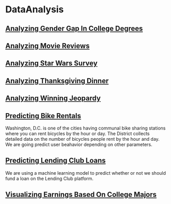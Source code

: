 # DataAnalysis

## [Analyzing Gender Gap In College Degrees](https://github.com/spajeo/DataAnalysis_MachineLearning/tree/master/Analyzing%20Gender%20Gap%20In%20College%20Degrees)
## [Analyzing Movie Reviews](https://github.com/spajeo/DataAnalysis_MachineLearning/tree/master/Analyzing%20Movie%20Reviews)
## [Analyzing Star Wars Survey](https://github.com/spajeo/DataAnalysis_MachineLearning/tree/master/Analyzing%20Star%20Wars%20Survey)
## [Analyzing Thanksgiving Dinner](https://github.com/spajeo/DataAnalysis_MachineLearning/tree/master/Analyzing%20Thanksgiving%20Dinner)
## [Analyzing Winning Jeopardy](https://github.com/spajeo/DataAnalysis_MachineLearning/tree/master/Analyzing%20Winning%20Jeopardy)
## [Predicting Bike Rentals](https://github.com/spajeo/DataAnalysis_MachineLearning/tree/master/Predicting%20Bike%20Rentals)
Washington, D.C. is one of the cities having communal bike sharing stations where you can rent bicycles by the hour or day. The District collects detailed data on the number of bicycles people rent by the hour and day. We are going predict user beahavior depending on other parameters.
## [Predicting Lending Club Loans](https://github.com/spajeo/DataAnalysis_MachineLearning/tree/master/Predicting%20Lending%20Club%20Loans)
We are using a machine learning model to predict whether or not we should fund a loan on the Lending Club platform.
## [Visualizing Earnings Based On College Majors](https://github.com/spajeo/DataAnalysis_MachineLearning/tree/master/Visualizing%20Earnings%20Based%20On%20College%20Majors)
